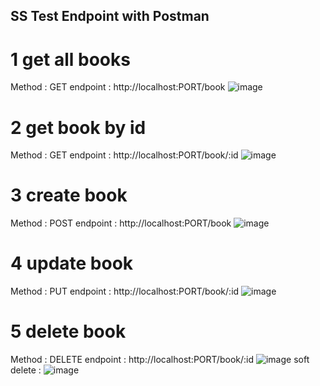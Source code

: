## SS Test Endpoint with Postman

# 1 get all books
Method : GET
endpoint : http://localhost:PORT/book
![image](https://res.cloudinary.com/drakr4vtu/image/upload/v1680181963/FGA%20GO%2010/challange-08/image_2023-03-30_201242777_alidgb.png)

# 2 get book by id
Method : GET
endpoint : http://localhost:PORT/book/:id
![image](https://res.cloudinary.com/drakr4vtu/image/upload/v1680182001/FGA%20GO%2010/challange-08/image_2023-03-30_201320273_hkjs5z.png)

# 3 create book
Method : POST
endpoint : http://localhost:PORT/book
![image](https://res.cloudinary.com/drakr4vtu/image/upload/v1680181907/FGA%20GO%2010/challange-08/image_2023-03-30_201145253_s3uquy.png)

# 4 update book
Method : PUT
endpoint : http://localhost:PORT/book/:id
![image](https://res.cloudinary.com/drakr4vtu/image/upload/v1680182130/FGA%20GO%2010/challange-08/image_2023-03-30_201529594_vvur0n.png)

# 5 delete book
Method : DELETE
endpoint : http://localhost:PORT/book/:id
![image](https://res.cloudinary.com/drakr4vtu/image/upload/v1680182390/FGA%20GO%2010/challange-08/image_2023-03-30_201949924_qh98h7.png)
soft delete :
![image](https://res.cloudinary.com/drakr4vtu/image/upload/v1680182491/FGA%20GO%2010/challange-08/image_2023-03-30_202130565_iifde7.png)